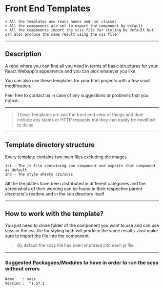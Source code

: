 # Front End Templates 

```
> All the templates use react hooks and not classes
> All the components are set to export the component by default
> All the components import the scss file for styling by default but can also produce the same result using the css file
```

********************************************************************************************

## Description

A repo where you can find all you need in terms of basic structures for your React Webapp's appearence and you can pick whatever you like.

You can also use these templates for your html projects with a few small modification.

Feel free to contact us in case of any suggestions or problems that you notice.

********************************************************************************************

> These Templates are just the front end view of things and dont include any states or HTTP requests but they can easily be modified to do so

********************************************************************************************

## Template directory structure

Every template contains two main files excluding the images
```
1st - The js file containing one component and exports that component as default
2nd - The style sheets css/scss
```
All the templates have been distributed in different categories and the screenshots of their working can be found in their respective parent directorie's readme and in the sub directory itself

********************************************************************************************

## How to work with the template?
You just need to clone folder of the component you want to use and can use scss or the css file for styling both will produce the same results. 
Just make sure to import the file into the component.


> By default the scss file has been imported into each js file

********************************************************************************************

### Suggested Packagaes/Modules to have in order to run the scss without errors
```
Name    : sass
Version :  ^1.57.1
```
